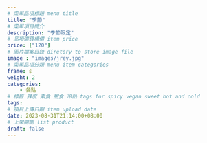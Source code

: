 ```yaml
---
# 菜單品項標題 menu title 
title: "季節"
# 菜單項目簡介 
description: "季節限定"
# 品項價錢標價 item price 
price: ["120"]
# 圖片檔案目錄 diretory to store image file
image : "images/jrey.jpg"
# 菜單品項分類 menu item categories 
frame: s 
weight: 2
categories: 
    - 餐點
# 標籤 辣度 素食 甜食 冷熱 tags for spicy vegan sweet hot and cold 
tags: 
# 項目上傳日期 item upload date 
date: 2023-08-31T21:14:00+08:00
# 上架開關 list product 
draft: false
---
```

